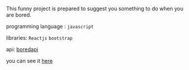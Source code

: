 This funny project is prepared to suggest you something to do when you are bored.


programming language :
`javascript`

libraries:
`Reactjs`
`bootstrap`

api:
[boredapi](https://www.boredapi.com/)

you can see it [here](http://boringtimes.ir/)
